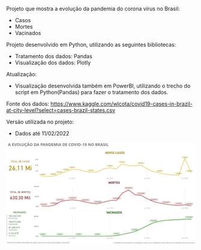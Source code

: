 Projeto que mostra a evolução da pandemia do corona vírus no Brasil:
* Casos
* Mortes
* Vacinados

Projeto desenvolvido em Python, utilizando as seguintes bibliotecas:
* Tratamento dos dados: Pandas
* Visualização dos dados: Plotly

Atualização:
* Visualização desenvolvida também em PowerBI, utilizando o trecho do script em Python(Pandas) para fazer o tratamento dos dados.

Fonte dos dados: 
https://www.kaggle.com/wlcota/covid19-cases-in-brazil-at-city-level?select=cases-brazil-states.csv

Versão utilizada no projeto:
* Dados até 11/02/2022

<div align="center">
	<img src="https://github.com/JCazarotto/covid-br-project/blob/master/dashboard_pbi.png" alt="Dashboard PowerBI"/>
</div>